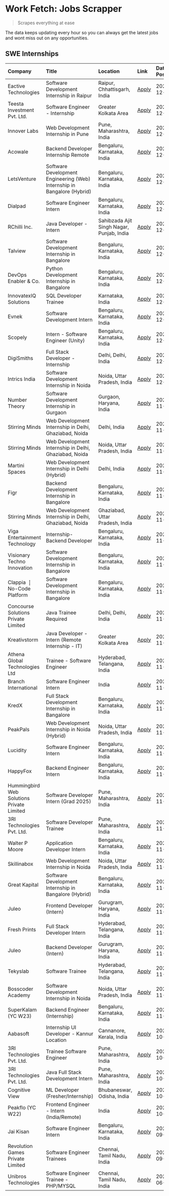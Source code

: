 # Work Fetch: Jobs Scrapper
> Scrapes everything at ease

The data keeps updating every hour so you can always get the latest jobs and wont miss out on any opportunities.

## SWE Internships
<!--START_SECTION:workfetch-->
| Company                                   | Title                                                                   | Location                                  | Link                                                                                                                                                                                                                                        | Date Posted   |
|:------------------------------------------|:------------------------------------------------------------------------|:------------------------------------------|:--------------------------------------------------------------------------------------------------------------------------------------------------------------------------------------------------------------------------------------------|:--------------|
| Eactive Technologies                      | Software Development Internship in Raipur                               | Raipur, Chhattisgarh, India               | [Apply](https://in.linkedin.com/jobs/view/software-development-internship-in-raipur-at-eactive-technologies-4092436879?position=58&pageNum=0&refId=35dM8Q3gO0BEtaeLhNnDRQ%3D%3D&trackingId=XQXgDETlxOAGHw57AQDTJQ%3D%3D)                    | 2024-12-07    |
| Teesta Investment Pvt. Ltd.               | Software Engineer - Internship                                          | Greater Kolkata Area                      | [Apply](https://in.linkedin.com/jobs/view/software-engineer-internship-at-teesta-investment-pvt-ltd-4091876508?position=20&pageNum=0&refId=35dM8Q3gO0BEtaeLhNnDRQ%3D%3D&trackingId=yFG8YcSTCet0czKAZ8YkMQ%3D%3D)                            | 2024-12-06    |
| Innover Labs                              | Web Development Internship in Pune                                      | Pune, Maharashtra, India                  | [Apply](https://in.linkedin.com/jobs/view/web-development-internship-in-pune-at-innover-labs-4091603204?position=22&pageNum=0&refId=35dM8Q3gO0BEtaeLhNnDRQ%3D%3D&trackingId=ySSm1rOkJQQ1AzEwMFVlmw%3D%3D)                                   | 2024-12-06    |
| Acowale                                   | Backend Developer Internship Remote                                     | Bengaluru, Karnataka, India               | [Apply](https://in.linkedin.com/jobs/view/backend-developer-internship-remote-at-acowale-4092416539?position=27&pageNum=0&refId=35dM8Q3gO0BEtaeLhNnDRQ%3D%3D&trackingId=q3mgTmnsUq6KnhJXyqET7w%3D%3D)                                       | 2024-12-06    |
| LetsVenture                               | Software Development Engineering (Web) Internship in Bangalore (Hybrid) | Bengaluru, Karnataka, India               | [Apply](https://in.linkedin.com/jobs/view/software-development-engineering-web-internship-in-bangalore-hybrid-at-letsventure-4091603237?position=28&pageNum=0&refId=35dM8Q3gO0BEtaeLhNnDRQ%3D%3D&trackingId=TOGdm6S%2BByMPJy7V52gTIw%3D%3D) | 2024-12-06    |
| Dialpad                                   | Software Engineer Intern                                                | Bengaluru, Karnataka, India               | [Apply](https://in.linkedin.com/jobs/view/software-engineer-intern-at-dialpad-4091428917?position=2&pageNum=0&refId=35dM8Q3gO0BEtaeLhNnDRQ%3D%3D&trackingId=2cbR0k5IlzGMprgvRMN6Yg%3D%3D)                                                   | 2024-12-05    |
| RChilli Inc.                              | Java Developer - Intern                                                 | Sahibzada Ajit Singh Nagar, Punjab, India | [Apply](https://in.linkedin.com/jobs/view/java-developer-intern-at-rchilli-inc-4091299457?position=32&pageNum=0&refId=35dM8Q3gO0BEtaeLhNnDRQ%3D%3D&trackingId=0xyOvwdDHJdoxSe5i3cQeA%3D%3D)                                                 | 2024-12-05    |
| Talview                                   | Software Development Internship in Bangalore                            | Bengaluru, Karnataka, India               | [Apply](https://in.linkedin.com/jobs/view/software-development-internship-in-bangalore-at-talview-4089000537?position=3&pageNum=0&refId=35dM8Q3gO0BEtaeLhNnDRQ%3D%3D&trackingId=NK8iO85qYhE9f9aRGJV%2FOA%3D%3D)                             | 2024-12-04    |
| DevOps Enabler & Co.                      | Python Development Internship in Bangalore                              | Bengaluru, Karnataka, India               | [Apply](https://in.linkedin.com/jobs/view/python-development-internship-in-bangalore-at-devops-enabler-co-4088596906?position=41&pageNum=0&refId=35dM8Q3gO0BEtaeLhNnDRQ%3D%3D&trackingId=D%2BpjDPR%2BGG1ZFRz9lvKIJA%3D%3D)                  | 2024-12-04    |
| InnovatexIQ Solutions                     | SQL Developer Trainee                                                   | Karnataka, India                          | [Apply](https://in.linkedin.com/jobs/view/sql-developer-trainee-at-innovatexiq-solutions-4090206914?position=34&pageNum=0&refId=35dM8Q3gO0BEtaeLhNnDRQ%3D%3D&trackingId=ZY7WYZBb%2F2%2FWVDcZYAibEQ%3D%3D)                                   | 2024-12-03    |
| Evnek                                     | Software Development Intern                                             | Bengaluru, Karnataka, India               | [Apply](https://in.linkedin.com/jobs/view/software-development-intern-at-evnek-4090602106?position=53&pageNum=0&refId=35dM8Q3gO0BEtaeLhNnDRQ%3D%3D&trackingId=JlR2L7ejKHlszR2Ga3vlrA%3D%3D)                                                 | 2024-12-03    |
| Scopely                                   | Intern - Software Engineer (Unity)                                      | Bengaluru, Karnataka, India               | [Apply](https://in.linkedin.com/jobs/view/intern-software-engineer-unity-at-scopely-4074050850?position=56&pageNum=0&refId=35dM8Q3gO0BEtaeLhNnDRQ%3D%3D&trackingId=Fl%2BYv85tuy6ntdfOLDa8tg%3D%3D)                                          | 2024-12-03    |
| DigiSmiths                                | Full Stack Developer - Internship                                       | Delhi, Delhi, India                       | [Apply](https://in.linkedin.com/jobs/view/full-stack-developer-internship-at-digismiths-4089589512?position=45&pageNum=0&refId=35dM8Q3gO0BEtaeLhNnDRQ%3D%3D&trackingId=YiuyA3dIio0g7pI%2FttqDDw%3D%3D)                                      | 2024-12-02    |
| Intrics India                             | Software Development Internship in Noida                                | Noida, Uttar Pradesh, India               | [Apply](https://in.linkedin.com/jobs/view/software-development-internship-in-noida-at-intrics-india-4088621201?position=12&pageNum=0&refId=35dM8Q3gO0BEtaeLhNnDRQ%3D%3D&trackingId=v1WvRD8GDgN6wOyzbytoqA%3D%3D)                            | 2024-12-01    |
| Number Theory                             | Software Development Internship in Gurgaon                              | Gurgaon, Haryana, India                   | [Apply](https://in.linkedin.com/jobs/view/software-development-internship-in-gurgaon-at-number-theory-4087550503?position=17&pageNum=0&refId=35dM8Q3gO0BEtaeLhNnDRQ%3D%3D&trackingId=gz5f7VSQAw%2B0pUL2d22psw%3D%3D)                        | 2024-11-29    |
| Stirring Minds                            | Web Development Internship in Delhi, Ghaziabad, Noida                   | Delhi, India                              | [Apply](https://in.linkedin.com/jobs/view/web-development-internship-in-delhi-ghaziabad-noida-at-stirring-minds-4087549741?position=33&pageNum=0&refId=35dM8Q3gO0BEtaeLhNnDRQ%3D%3D&trackingId=HykdZdFSMq3qjYUVnBqfkA%3D%3D)                | 2024-11-29    |
| Stirring Minds                            | Web Development Internship in Delhi, Ghaziabad, Noida                   | Noida, Uttar Pradesh, India               | [Apply](https://in.linkedin.com/jobs/view/web-development-internship-in-delhi-ghaziabad-noida-at-stirring-minds-4087549740?position=37&pageNum=0&refId=35dM8Q3gO0BEtaeLhNnDRQ%3D%3D&trackingId=naBTroaOcQjHX%2FVx%2Bt%2F7Dg%3D%3D)          | 2024-11-29    |
| Martini Spaces                            | Web Development Internship in Delhi (Hybrid)                            | Delhi, India                              | [Apply](https://in.linkedin.com/jobs/view/web-development-internship-in-delhi-hybrid-at-martini-spaces-4087552215?position=50&pageNum=0&refId=35dM8Q3gO0BEtaeLhNnDRQ%3D%3D&trackingId=mddt9e8I4Y7iU3K4BuO8YQ%3D%3D)                         | 2024-11-29    |
| Figr                                      | Backend Development Internship in Bangalore                             | Bengaluru, Karnataka, India               | [Apply](https://in.linkedin.com/jobs/view/backend-development-internship-in-bangalore-at-figr-4087552209?position=51&pageNum=0&refId=35dM8Q3gO0BEtaeLhNnDRQ%3D%3D&trackingId=WxWMkimbG8euRoXx0MK66Q%3D%3D)                                  | 2024-11-29    |
| Stirring Minds                            | Web Development Internship in Delhi, Ghaziabad, Noida                   | Ghaziabad, Uttar Pradesh, India           | [Apply](https://in.linkedin.com/jobs/view/web-development-internship-in-delhi-ghaziabad-noida-at-stirring-minds-4087549736?position=52&pageNum=0&refId=35dM8Q3gO0BEtaeLhNnDRQ%3D%3D&trackingId=GIIymsrgKyk8XDb2JhH2WQ%3D%3D)                | 2024-11-29    |
| Viga Entertainment Technology             | Internship-Backend Developer                                            | Bengaluru, Karnataka, India               | [Apply](https://in.linkedin.com/jobs/view/internship-backend-developer-at-viga-entertainment-technology-4088112436?position=57&pageNum=0&refId=35dM8Q3gO0BEtaeLhNnDRQ%3D%3D&trackingId=m2knuqxTuFgacZXAAWSosA%3D%3D)                        | 2024-11-29    |
| Visionary Techno Innovation               | Software Development Internship in Bangalore                            | Bengaluru, Karnataka, India               | [Apply](https://in.linkedin.com/jobs/view/software-development-internship-in-bangalore-at-visionary-techno-innovation-4086916247?position=5&pageNum=0&refId=35dM8Q3gO0BEtaeLhNnDRQ%3D%3D&trackingId=vv3PWldNHrzzsrRXo%2BPmWA%3D%3D)         | 2024-11-28    |
| Clappia ⢸ No-Code Platform                | Software Development Internship in Bangalore                            | Bengaluru, Karnataka, India               | [Apply](https://in.linkedin.com/jobs/view/software-development-internship-in-bangalore-at-clappia-%E2%A2%B8-no-code-platform-4086916232?position=14&pageNum=0&refId=35dM8Q3gO0BEtaeLhNnDRQ%3D%3D&trackingId=ZoK7AtthMkUS6SQkClUS1g%3D%3D)   | 2024-11-28    |
| Concourse Solutions Private Limited       | Java Trainee Required                                                   | Delhi, Delhi, India                       | [Apply](https://in.linkedin.com/jobs/view/java-trainee-required-at-concourse-solutions-private-limited-4087289970?position=16&pageNum=0&refId=35dM8Q3gO0BEtaeLhNnDRQ%3D%3D&trackingId=qMdzYMLa6ve1iIS6TbeLog%3D%3D)                         | 2024-11-28    |
| Kreativstorm                              | Java Developer - Intern (Remote Internship - IT)                        | Greater Kolkata Area                      | [Apply](https://in.linkedin.com/jobs/view/java-developer-intern-remote-internship-it-at-kreativstorm-4087221036?position=35&pageNum=0&refId=35dM8Q3gO0BEtaeLhNnDRQ%3D%3D&trackingId=EprHYiiN8Zxa7bHYiVIItw%3D%3D)                           | 2024-11-28    |
| Athena Global Technologies Ltd            | Trainee - Software Engineer                                             | Hyderabad, Telangana, India               | [Apply](https://in.linkedin.com/jobs/view/trainee-software-engineer-at-athena-global-technologies-ltd-4087205108?position=38&pageNum=0&refId=35dM8Q3gO0BEtaeLhNnDRQ%3D%3D&trackingId=URi87WQcU5VvxcL7v%2FgZtg%3D%3D)                        | 2024-11-28    |
| Branch International                      | Software Engineer Intern                                                | India                                     | [Apply](https://in.linkedin.com/jobs/view/software-engineer-intern-at-branch-international-4054425650?position=44&pageNum=0&refId=35dM8Q3gO0BEtaeLhNnDRQ%3D%3D&trackingId=OaMpcs%2BKrGZNWp2Ib9Gfpg%3D%3D)                                   | 2024-11-26    |
| KredX                                     | Full Stack Development Internship in Bangalore                          | Bengaluru, Karnataka, India               | [Apply](https://in.linkedin.com/jobs/view/full-stack-development-internship-in-bangalore-at-kredx-4082021747?position=6&pageNum=0&refId=35dM8Q3gO0BEtaeLhNnDRQ%3D%3D&trackingId=gIz0OqCDEjIGGocfEzUiGg%3D%3D)                               | 2024-11-22    |
| PeakPals                                  | Web Development Internship in Noida (Hybrid)                            | Noida, Uttar Pradesh, India               | [Apply](https://in.linkedin.com/jobs/view/web-development-internship-in-noida-hybrid-at-peakpals-4082025102?position=42&pageNum=0&refId=35dM8Q3gO0BEtaeLhNnDRQ%3D%3D&trackingId=IZO2M%2BFpDyd47BSNH88%2BAA%3D%3D)                           | 2024-11-22    |
| Lucidity                                  | Software Engineer Intern                                                | Bengaluru, Karnataka, India               | [Apply](https://in.linkedin.com/jobs/view/software-engineer-intern-at-lucidity-4081805788?position=11&pageNum=0&refId=35dM8Q3gO0BEtaeLhNnDRQ%3D%3D&trackingId=KFszAX1NR7iZbJHYAmc3bg%3D%3D)                                                 | 2024-11-21    |
| HappyFox                                  | Backend Engineer Intern                                                 | Bengaluru, Karnataka, India               | [Apply](https://in.linkedin.com/jobs/view/backend-engineer-intern-at-happyfox-4079265240?position=54&pageNum=0&refId=35dM8Q3gO0BEtaeLhNnDRQ%3D%3D&trackingId=LUcEILj1DL6wNGatdK4QIg%3D%3D)                                                  | 2024-11-21    |
| Hummingbird Web Solutions Private Limited | Software Developer Intern (Grad 2025)                                   | Pune, Maharashtra, India                  | [Apply](https://in.linkedin.com/jobs/view/software-developer-intern-grad-2025-at-hummingbird-web-solutions-private-limited-4079796998?position=55&pageNum=0&refId=35dM8Q3gO0BEtaeLhNnDRQ%3D%3D&trackingId=VBHSw1Tts8YXfccy7LuhOA%3D%3D)     | 2024-11-21    |
| 3RI Technologies Pvt. Ltd.                | Software Developer Trainee                                              | Pune, Maharashtra, India                  | [Apply](https://in.linkedin.com/jobs/view/software-developer-trainee-at-3ri-technologies-pvt-ltd-4080283578?position=21&pageNum=0&refId=35dM8Q3gO0BEtaeLhNnDRQ%3D%3D&trackingId=WIr9Uto%2B1b1LlShyCfi4wg%3D%3D)                             | 2024-11-19    |
| Walter P Moore                            | Application Developer Intern                                            | Bengaluru, Karnataka, India               | [Apply](https://in.linkedin.com/jobs/view/application-developer-intern-at-walter-p-moore-4077126811?position=19&pageNum=0&refId=35dM8Q3gO0BEtaeLhNnDRQ%3D%3D&trackingId=OEmNuS1EM2V5jAC8t8VjdA%3D%3D)                                       | 2024-11-18    |
| Skillinabox                               | Web Development Internship in Noida                                     | Noida, Uttar Pradesh, India               | [Apply](https://in.linkedin.com/jobs/view/web-development-internship-in-noida-at-skillinabox-4077783016?position=13&pageNum=0&refId=35dM8Q3gO0BEtaeLhNnDRQ%3D%3D&trackingId=Ki1%2BZ76cKnwbUuHjH5CLeA%3D%3D)                                 | 2024-11-16    |
| Great Kapital                             | Software Development Internship in Bangalore (Hybrid)                   | Bengaluru, Karnataka, India               | [Apply](https://in.linkedin.com/jobs/view/software-development-internship-in-bangalore-hybrid-at-great-kapital-4074322094?position=24&pageNum=0&refId=35dM8Q3gO0BEtaeLhNnDRQ%3D%3D&trackingId=VhQEsmVw03QSrCwh1rTX4Q%3D%3D)                 | 2024-11-12    |
| Juleo                                     | Frontend Developer (Intern)                                             | Gurugram, Haryana, India                  | [Apply](https://in.linkedin.com/jobs/view/frontend-developer-intern-at-juleo-4072443159?position=26&pageNum=0&refId=35dM8Q3gO0BEtaeLhNnDRQ%3D%3D&trackingId=kVLBtAIkne6Zc%2FkxqfC7bQ%3D%3D)                                                 | 2024-11-12    |
| Fresh Prints                              | Full Stack Developer Intern                                             | Hyderabad, Telangana, India               | [Apply](https://in.linkedin.com/jobs/view/full-stack-developer-intern-at-fresh-prints-4074759619?position=40&pageNum=0&refId=35dM8Q3gO0BEtaeLhNnDRQ%3D%3D&trackingId=8N0cStTRkOlxc7v%2B1WRZhA%3D%3D)                                        | 2024-11-12    |
| Juleo                                     | Backend Developer (Intern)                                              | Gurugram, Haryana, India                  | [Apply](https://in.linkedin.com/jobs/view/backend-developer-intern-at-juleo-4072437848?position=47&pageNum=0&refId=35dM8Q3gO0BEtaeLhNnDRQ%3D%3D&trackingId=8OdiD%2FjdO9xihmzEMx4p5g%3D%3D)                                                  | 2024-11-12    |
| Tekyslab                                  | Software Trainee                                                        | Hyderabad, Telangana, India               | [Apply](https://in.linkedin.com/jobs/view/software-trainee-at-tekyslab-4074128169?position=48&pageNum=0&refId=35dM8Q3gO0BEtaeLhNnDRQ%3D%3D&trackingId=hK2psO6s457OW2rVh%2BeiAQ%3D%3D)                                                       | 2024-11-11    |
| Bosscoder Academy                         | Software Development Internship in Noida                                | Noida, Uttar Pradesh, India               | [Apply](https://in.linkedin.com/jobs/view/software-development-internship-in-noida-at-bosscoder-academy-4070090866?position=10&pageNum=0&refId=35dM8Q3gO0BEtaeLhNnDRQ%3D%3D&trackingId=VtDh6KupfKKGRflkqNkBWQ%3D%3D)                        | 2024-11-06    |
| SuperKalam (YC W23)                       | Backend Engineer (Internship)                                           | Bengaluru, Karnataka, India               | [Apply](https://in.linkedin.com/jobs/view/backend-engineer-internship-at-superkalam-yc-w23-4069134451?position=30&pageNum=0&refId=35dM8Q3gO0BEtaeLhNnDRQ%3D%3D&trackingId=4GSKM3F2Z5sRP2afY%2BNoyQ%3D%3D)                                   | 2024-11-06    |
| Aabasoft                                  | Internship UI Developer - Kannur Location                               | Cannanore, Kerala, India                  | [Apply](https://in.linkedin.com/jobs/view/internship-ui-developer-kannur-location-at-aabasoft-4055898437?position=36&pageNum=0&refId=35dM8Q3gO0BEtaeLhNnDRQ%3D%3D&trackingId=hGP4Q0jAAA8spKKnuCTD9Q%3D%3D)                                  | 2024-10-21    |
| 3RI Technologies Pvt. Ltd.                | Trainee Software Engineer                                               | Pune, Maharashtra, India                  | [Apply](https://in.linkedin.com/jobs/view/trainee-software-engineer-at-3ri-technologies-pvt-ltd-4048233384?position=39&pageNum=0&refId=35dM8Q3gO0BEtaeLhNnDRQ%3D%3D&trackingId=ylk%2FyBfvkrSxZdaVWhZc9w%3D%3D)                              | 2024-10-15    |
| 3RI Technologies Pvt. Ltd.                | Java Full Stack Development Intern                                      | Pune, Maharashtra, India                  | [Apply](https://in.linkedin.com/jobs/view/java-full-stack-development-intern-at-3ri-technologies-pvt-ltd-4048231995?position=49&pageNum=0&refId=35dM8Q3gO0BEtaeLhNnDRQ%3D%3D&trackingId=eDCCxh8GSqpjcx5evC%2FQTQ%3D%3D)                     | 2024-10-15    |
| Cognitive View                            | ML Developer (Fresher/Internship)                                       | Bhubaneswar, Odisha, India                | [Apply](https://in.linkedin.com/jobs/view/ml-developer-fresher-internship-at-cognitive-view-4040430973?position=25&pageNum=0&refId=35dM8Q3gO0BEtaeLhNnDRQ%3D%3D&trackingId=%2BjW50au%2B4DSh2OaCPstrgA%3D%3D)                                | 2024-10-04    |
| Peakflo (YC W22)                          | Frontend Engineer - Intern (India/Remote)                               | India                                     | [Apply](https://in.linkedin.com/jobs/view/frontend-engineer-intern-india-remote-at-peakflo-yc-w22-4037729755?position=7&pageNum=0&refId=35dM8Q3gO0BEtaeLhNnDRQ%3D%3D&trackingId=ucW0af5exqbxYL8pfyocSw%3D%3D)                               | 2024-10-01    |
| Jai Kisan                                 | Software Engineer Intern                                                | Bengaluru, Karnataka, India               | [Apply](https://in.linkedin.com/jobs/view/software-engineer-intern-at-jai-kisan-4024075360?position=43&pageNum=0&refId=35dM8Q3gO0BEtaeLhNnDRQ%3D%3D&trackingId=W%2F%2FID%2BNoJ2KRHt2x6ZdRIw%3D%3D)                                          | 2024-09-09    |
| Revolution Games Private Limited          | Software Engineer Trainees                                              | Chennai, Tamil Nadu, India                | [Apply](https://in.linkedin.com/jobs/view/software-engineer-trainees-at-revolution-games-private-limited-4015912927?position=46&pageNum=0&refId=35dM8Q3gO0BEtaeLhNnDRQ%3D%3D&trackingId=W9%2Bqdaorp76ib0KtQlrkEA%3D%3D)                     | 2024-09-02    |
| Unibros Technologies                      | Software Engineer Trainee - PHP/MYSQL                                   | Chennai, Tamil Nadu, India                | [Apply](https://in.linkedin.com/jobs/view/software-engineer-trainee-php-mysql-at-unibros-technologies-3656599241?position=60&pageNum=0&refId=35dM8Q3gO0BEtaeLhNnDRQ%3D%3D&trackingId=7tU%2F%2FvXm%2BLuu37Zbht0ViA%3D%3D)                    | 2023-06-12    |
<!--END_SECTION:workfetch-->
